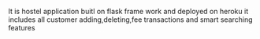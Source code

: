 It is hostel application buitl on flask frame work and deployed on heroku
it includes all customer adding,deleting,fee transactions and smart searching features
